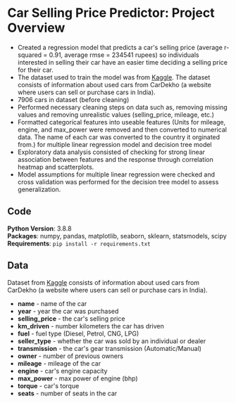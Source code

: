 # Car Selling Price Predictor: Project Overview
* Created a regression model that predicts a car's selling price (average r-squared = 0.91, average rmse = 234541 rupees) so individuals interested in selling their car have an easier time deciding a selling price for their car.
* The dataset used to train the model was from [Kaggle](https://www.kaggle.com/nehalbirla/vehicle-dataset-from-cardekho?select=Car+details+v3.csv). The dataset consists of information about used cars from CarDekho (a website where users can sell or purchase cars in India).
* 7906 cars in dataset (before cleaning)
* Performed necessary cleaning steps on data such as, removing missing values and removing unrealistic values (selling_price, mileage, etc.)
* Formatted categorical features into useable features (Units for mileage, engine, and max_power were removed and then converted to numerical data. The name of each car was converted to the country it orginated from.) for multiple linear regression model and decision tree model
* Exploratory data analysis consisted of checking for strong linear association between features and the response through correlation heatmap and scatterplots.
* Model assumptions for multiple linear regression were checked and cross validation was performed for the decision tree model to assess generalization.

## Code
**Python Version**: 3.8.8<br />
**Packages**: numpy, pandas, matplotlib, seaborn, sklearn, statsmodels, scipy<br />
**Requirements**: `pip install -r requirements.txt`

## Data
Dataset from [Kaggle](https://www.kaggle.com/nehalbirla/vehicle-dataset-from-cardekho?select=Car+details+v3.csv) consists of information about used cars from CarDekho (a website where users can sell or purchase cars in India).
* **name** - name of the car
* **year** - year the car was purchased
* **selling_price** - the car's selling price
* **km_driven** - number kilometers the car has driven
* **fuel** - fuel type (Diesel, Petrol, CNG, LPG)
* **seller_type** - whether the car was sold by an individual or dealer
* **transmission** - the car's gear transmission (Automatic/Manual)
* **owner** - number of previous owners
* **mileage** - mileage of the car
* **engine** - car's engine capacity
* **max_power** - max power of engine (bhp)
* **torque** - car's torque
* **seats** - number of seats in the car
